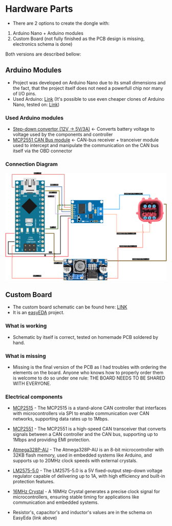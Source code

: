 # Hardware Parts

- There are 2 options to create the dongle with:
1. Arduino Nano + Arduino modules
1. Custom Board (not fully finished as the PCB design is missing, electronics schema is done)

Both versions are described bellow:

## Arduino Modules

- Project was developed on Arduino Nano due to its small dimensions and the fact, that the project itself does not need a powerfull chip nor many of I/O pins.
- Used Arduino: [Link](https://store.arduino.cc/en-cz/products/arduino-nano) (It's possible to use even cheaper clones of Arduino Nano, tested on: [Link](https://www.gme.cz/v/1508606/nano-v30-r3-klon-vyvojovy-kit-arduino))

### Used Arduino modules

- [Step-down convertor (12V -> 5V/3A)](https://www.sparkfun.com/products/21255) &#8592; Converts battery voltage to voltage used by the components and controller
- [MCP2551 CAN Bus module](https://www.elektor.com/products/can-module-mcp2515) &#8592; CAN-bus receiver + tranceiver module used to intercept and manipulate the communication on the CAN bus itself via the OBD connector

### Connection Diagram

![Connection Diagram](tenere700-abs-nano.png "Connection Diagram")

## Custom Board

- The custom board schematic can be found here: [LINK](https://pro.easyeda.com/editor#id=2c3883b7eb234de3a114e8534fa8c1fe)
- It is an [easyEDA](https://easyeda.com/) project.

### What is working

- Schematic by itself is correct, tested on homemade PCB soldered by hand.

### What is missing

- Missing is the final version of the PCB as I had troubles with ordering the elements on the board. Anyone who knows how to properly order them is welcome to do so under one rule: THE BOARD NEEDS TO BE SHARED WITH EVERYONE.

### Electrical components

- [MCP2515](https://www.lcsc.com/product-detail/CAN-Controllers_Tokmas-MCP2515-I_C5250735.html) - The MCP2515 is a stand-alone CAN controller that interfaces with microcontrollers via SPI to enable communication over CAN networks, supporting data rates up to 1Mbps.

- [MCP2551](https://www.lcsc.com/product-detail/CAN-Transceivers_Microchip-Tech-MCP2551-E-SN_C635953.html) - The MCP2551 is a high-speed CAN transceiver that converts signals between a CAN controller and the CAN bus, supporting up to 1Mbps and providing EMI protection.

- [Atmega328P-AU](https://www.lcsc.com/product-detail/Microcontrollers--MCU-MPU-SOC-_Microchip-Tech-ATMEGA328P-AU_C14877.html) - The Atmega328P-AU is an 8-bit microcontroller with 32KB flash memory, used in embedded systems like Arduino, and supports up to 20MHz clock speeds with external crystals.

- [LM2575-5.0](https://www.lcsc.com/product-detail/DC-DC-Converters_Microchip-Tech-LM2576-5-0WU_C641104.html) - The LM2575-5.0 is a 5V fixed-output step-down voltage regulator capable of delivering up to 1A, with high efficiency and built-in protection features.

- [16MHz Crystal](https://www.lcsc.com/product-detail/Crystals_TAITIEN-Elec-XIHCELNANF-16MHZ_C295075.html) - A 16MHz Crystal generates a precise clock signal for microcontrollers, ensuring stable timing for applications like communication and embedded systems.

- Resistor's, capacitor's and inductor's values are in the schema on EasyEda (link above)

